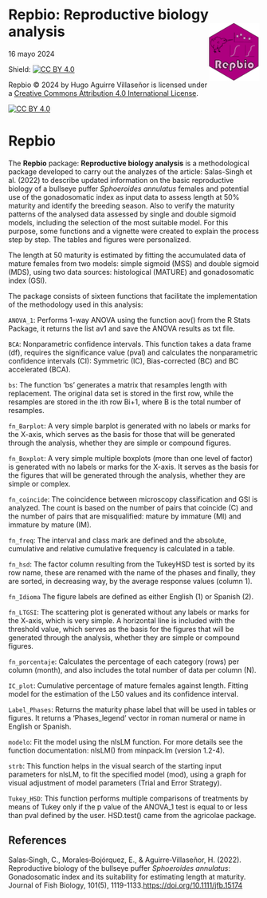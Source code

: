 Repbio: Reproductive biology analysis
<img src='man/figures/logo.png' align='right' height='20%' width='20%'/>
================
16 mayo 2024

<!-- README.md is generated from README.Rmd. Please edit that file -->

Shield: [![CC BY
4.0](https://img.shields.io/badge/License-CC%20BY%204.0-lightgrey.svg)](http://creativecommons.org/licenses/by/4.0/)

Repbio © 2024 by Hugo Aguirre Villaseñor is licensed under a [Creative
Commons Attribution 4.0 International
License](http://creativecommons.org/licenses/by/4.0/).

[![CC BY
4.0](https://i.creativecommons.org/l/by/4.0/88x31.png)](http://creativecommons.org/licenses/by/4.0/)

# Repbio

The **Repbio** package: **Reproductive biology analysis** is a
methodological package developed to carry out the analyzes of the
article: Salas-Singh et al. (2022) to describe updated information on
the basic reproductive biology of a bullseye puffer *Sphoeroides
annulatus* females and potential use of the gonadosomatic index as input
data to assess length at 50% maturity and identify the breeding season.
Also to verify the maturity patterns of the analysed data assessed by
single and double sigmoid models, including the selection of the most
suitable model. For this purpose, some functions and a vignette were
created to explain the process step by step. The tables and figures were
personalized.

The length at 50 maturity is estimated by fitting the accumulated data
of mature females from two models: simple sigmoid (MSS) and double
sigmoid (MDS), using two data sources: histological (MATURE) and
gonadosomatic index (GSI).

The package consists of sixteen functions that facilitate the
implementation of the methodology used in this analysis:

`ANOVA_1`: Performs 1-way ANOVA using the function aov() from the R
Stats Package, it returns the list av1 and save the ANOVA results as txt
file.

`BCA`: Nonparametric confidence intervals. This function takes a data
frame (df), requires the significance value (pval) and calculates the
nonparametric confidence intervals (CI): Symmetric (IC), Bias-corrected
(BC) and BC accelerated (BCA).

`bs`: The function ‘bs’ generates a matrix that resamples length with
replacement. The original data set is stored in the first row, while the
resamples are stored in the ith row Bi+1, where B is the total number of
resamples.

`fn_Barplot`: A very simple barplot is generated with no labels or marks
for the X-axis, which serves as the basis for those that will be
generated through the analysis, whether they are simple or compound
figures.

`fn_Boxplot`: A very simple multiple boxplots (more than one level of
factor) is generated with no labels or marks for the X-axis. It serves
as the basis for the figures that will be generated through the
analysis, whether they are simple or complex.

`fn_coincide`: The coincidence between microscopy classification and GSI
is analyzed. The count is based on the number of pairs that coincide (C)
and the number of pairs that are misqualified: mature by immature (MI)
and immature by mature (IM).

`fn_freq`: The interval and class mark are defined and the absolute,
cumulative and relative cumulative frequency is calculated in a table.

`fn_hsd`: The factor column resulting from the TukeyHSD test is sorted
by its row name, these are renamed with the name of the phases and
finally, they are sorted, in decreasing way, by the average response
values (column 1).

`fn_Idioma` The figure labels are defined as either English (1) or
Spanish (2).

`fn_LTGSI`: The scattering plot is generated without any labels or marks
for the X-axis, which is very simple. A horizontal line is included with
the threshold value, which serves as the basis for the figures that will
be generated through the analysis, whether they are simple or compound
figures.

`fn_porcentaje`: Calculates the percentage of each category (rows) per
column (month), and also includes the total number of data per column
(N).

`IC_plot`: Cumulative percentage of mature females against length.
Fitting model for the estimation of the L50 values and its confidence
interval.

`Label_Phases`: Returns the maturity phase label that will be used in
tables or figures. It returns a ‘Phases_legend’ vector in roman numeral
or name in English or Spanish.

`modelo`: Fit the model using the nlsLM function. For more details see
the function documentation: nlsLM() from minpack.lm (version 1.2-4).

`strb`: This function helps in the visual search of the starting input
parameters for nlsLM, to fit the specified model (mod), using a graph
for visual adjustment of model parameters (Trial and Error Strategy).

`Tukey_HSD`: This function performs multiple comparisons of treatments
by means of Tukey only if the p value of the ANOVA_1 test is equal to or
less than pval defined by the user. HSD.test() came from the agricolae
package.

## References

Salas‐Singh, C., Morales‐Bojórquez, E., & Aguirre‐Villaseñor, H. (2022).
Reproductive biology of the bullseye puffer *Sphoeroides annulatus*:
Gonadosomatic index and its suitability for estimating length at
maturity. Journal of Fish Biology, 101(5),
1119-1133.https://doi.org/10.1111/jfb.15174
